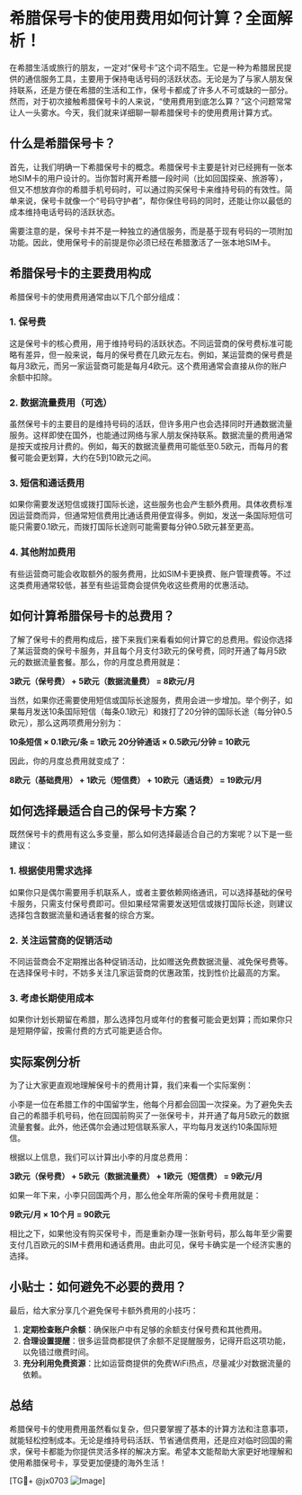 # 希腊保号卡的使用费用如何计算？全面解析！

在希腊生活或旅行的朋友，一定对“保号卡”这个词不陌生。它是一种为希腊居民提供的通信服务工具，主要用于保持电话号码的活跃状态。无论是为了与家人朋友保持联系，还是方便在希腊的生活和工作，保号卡都成了许多人不可或缺的一部分。然而，对于初次接触希腊保号卡的人来说，“使用费用到底怎么算？”这个问题常常让人一头雾水。今天，我们就来详细聊一聊希腊保号卡的使用费用计算方式。

## 什么是希腊保号卡？

首先，让我们明确一下希腊保号卡的概念。希腊保号卡主要是针对已经拥有一张本地SIM卡的用户设计的。当你暂时离开希腊一段时间（比如回国探亲、旅游等），但又不想放弃你的希腊手机号码时，可以通过购买保号卡来维持号码的有效性。简单来说，保号卡就像一个“号码守护者”，帮你保住号码的同时，还能让你以最低的成本维持电话号码的活跃状态。

需要注意的是，保号卡并不是一种独立的通信服务，而是基于现有号码的一项附加功能。因此，使用保号卡的前提是你必须已经在希腊激活了一张本地SIM卡。

## 希腊保号卡的主要费用构成

希腊保号卡的使用费用通常由以下几个部分组成：

### 1. 保号费
这是保号卡的核心费用，用于维持号码的活跃状态。不同运营商的保号费标准可能略有差异，但一般来说，每月的保号费在几欧元左右。例如，某运营商的保号费是每月3欧元，而另一家运营商可能是每月4欧元。这个费用通常会直接从你的账户余额中扣除。

### 2. 数据流量费用（可选）
虽然保号卡的主要目的是维持号码的活跃，但许多用户也会选择同时开通数据流量服务。这样即使在国外，也能通过网络与家人朋友保持联系。数据流量的费用通常是按天或按月计费的。例如，每天的数据流量费用可能低至0.5欧元，而每月的套餐可能会更划算，大约在5到10欧元之间。

### 3. 短信和通话费用
如果你需要发送短信或拨打国际长途，这些服务也会产生额外费用。具体收费标准因运营商而异，但通常短信费用比通话费用便宜得多。例如，发送一条国际短信可能只需要0.1欧元，而拨打国际长途则可能需要每分钟0.5欧元甚至更高。

### 4. 其他附加费用
有些运营商可能会收取额外的服务费用，比如SIM卡更换费、账户管理费等。不过这类费用通常较低，甚至有些运营商会提供免收这些费用的优惠活动。

## 如何计算希腊保号卡的总费用？

了解了保号卡的费用构成后，接下来我们来看看如何计算它的总费用。假设你选择了某运营商的保号卡服务，并且每个月支付3欧元的保号费，同时开通了每月5欧元的数据流量套餐。那么，你的月度总费用就是：

**3欧元（保号费） + 5欧元（数据流量费） = 8欧元/月**

当然，如果你还需要使用短信或国际长途服务，费用会进一步增加。举个例子，如果每月发送10条国际短信（每条0.1欧元）和拨打了20分钟的国际长途（每分钟0.5欧元），那么这两项费用分别为：

**10条短信 × 0.1欧元/条 = 1欧元**
**20分钟通话 × 0.5欧元/分钟 = 10欧元**

因此，你的月度总费用就变成了：

**8欧元（基础费用） + 1欧元（短信费） + 10欧元（通话费） = 19欧元/月**

## 如何选择最适合自己的保号卡方案？

既然保号卡的费用有这么多变量，那么如何选择最适合自己的方案呢？以下是一些建议：

### 1. 根据使用需求选择
如果你只是偶尔需要用手机联系人，或者主要依赖网络通讯，可以选择基础的保号卡服务，只需支付保号费即可。但如果经常需要发送短信或拨打国际长途，则建议选择包含数据流量和通话套餐的综合方案。

### 2. 关注运营商的促销活动
不同运营商会不定期推出各种促销活动，比如赠送免费数据流量、减免保号费等。在选择保号卡时，不妨多关注几家运营商的优惠政策，找到性价比最高的方案。

### 3. 考虑长期使用成本
如果你计划长期留在希腊，那么选择包月或年付的套餐可能会更划算；而如果你只是短期停留，按需付费的方式可能更适合你。

## 实际案例分析

为了让大家更直观地理解保号卡的费用计算，我们来看一个实际案例：

小李是一位在希腊工作的中国留学生，他每个月都会回国一次探亲。为了避免失去自己的希腊手机号码，他在回国前购买了一张保号卡，并开通了每月5欧元的数据流量套餐。此外，他还偶尔会通过短信联系家人，平均每月发送约10条国际短信。

根据以上信息，我们可以计算出小李的月度总费用：

**3欧元（保号费） + 5欧元（数据流量费） + 1欧元（短信费） = 9欧元/月**

如果一年下来，小李只回国两个月，那么他全年所需的保号卡费用就是：

**9欧元/月 × 10个月 = 90欧元**

相比之下，如果他没有购买保号卡，而是重新办理一张新号码，那么每年至少需要支付几百欧元的SIM卡费用和通话费用。由此可见，保号卡确实是一个经济实惠的选择。

## 小贴士：如何避免不必要的费用？

最后，给大家分享几个避免保号卡额外费用的小技巧：

1. **定期检查账户余额**：确保账户中有足够的余额支付保号费和其他费用。
2. **合理设置提醒**：很多运营商都提供了余额不足提醒服务，记得开启这项功能，以免错过缴费时间。
3. **充分利用免费资源**：比如运营商提供的免费WiFi热点，尽量减少对数据流量的依赖。

## 总结

希腊保号卡的使用费用虽然看似复杂，但只要掌握了基本的计算方法和注意事项，就能轻松控制成本。无论是维持号码活跃、节省通信费用，还是应对临时回国的需求，保号卡都能为你提供灵活多样的解决方案。希望本文能帮助大家更好地理解和使用希腊保号卡，享受更加便捷的海外生活！

[TG💪+ @jx0703 ![Image](https://github.com/user-attachments/assets/dbca1d08-cadb-493c-b0ec-ad6f7a83f270)]